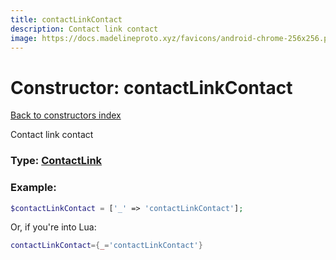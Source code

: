 ```yaml
---
title: contactLinkContact
description: Contact link contact
image: https://docs.madelineproto.xyz/favicons/android-chrome-256x256.png
---
```

# Constructor: contactLinkContact  
[Back to constructors index](index.md)



Contact link contact




### Type: [ContactLink](../types/ContactLink.md)


### Example:

```php
$contactLinkContact = ['_' => 'contactLinkContact'];
```  


Or, if you're into Lua:

```lua
contactLinkContact={_='contactLinkContact'}

```


